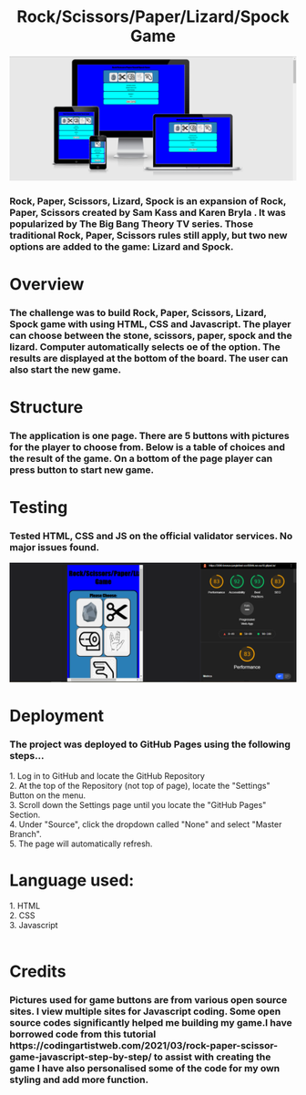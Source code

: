 <h1 align="center">Rock/Scissors/Paper/Lizard/Spock Game</h1>

<img src="assets/images/resp.png">

<h3>Rock, Paper, Scissors, Lizard, Spock is an expansion of Rock, Paper, Scissors created by Sam Kass and Karen Bryla . It was popularized by The Big Bang Theory TV series. Those traditional Rock, Paper, Scissors rules still apply, but two new options are added to the game: Lizard and Spock.<h3>
  
<h1>Overview</h1>
  <h3>The challenge was to build Rock, Paper, Scissors, Lizard, Spock game with using HTML, CSS and Javascript. The player can choose between the stone, scissors, paper, spock and the lizard. Computer automatically selects oe of the option. The results are displayed at the bottom of the board. The user can also start the new game.</h3>  
<h1>Structure</h1>
  <h3>The application is one page. There are 5 buttons with pictures for the player to choose from. Below is a table of choices and the result of the game. On a bottom of the page player can press button to start new game.</h3>
<h1>Testing</h2>
  <h3>Tested HTML, CSS and JS on the official validator services. No major issues found.</h3>
  <img src="assets/images/lighthouse.png">
<h1>Deployment</h1>
  <h3>The project was deployed to GitHub Pages using the following steps...</h3>
   1. Log in to GitHub and locate the GitHub Repository<br>
   2. At the top of the Repository (not top of page), locate the "Settings" Button on the menu.<br>
   3. Scroll down the Settings page until you locate the "GitHub Pages" Section.<br>
   4. Under "Source", click the dropdown called "None" and select "Master Branch".<br>
   5. The page will automatically refresh.
   <br>
<h1>Language used:</h1>
   1. HTML<br>
   2. CSS<br>
   3. Javascript<br>
   <br>
<h1>Credits</h1>
 <h3>Pictures used for game buttons are from various open source sites. I view multiple sites for Javascript coding. Some open source codes significantly helped me building my game.I have borrowed code from this tutorial https://codingartistweb.com/2021/03/rock-paper-scissor-game-javascript-step-by-step/ to assist with creating the game I have also personalised some of the code for my own styling and add more function.</h3> 


  
  
